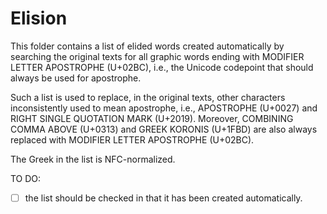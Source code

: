 # Elision

This folder contains a list of elided words created automatically by searching
the original texts for all graphic words ending with MODIFIER LETTER
APOSTROPHE (U+02BC), i.e., the Unicode codepoint that should always be used
for apostrophe.

Such a list is used to replace, in the original texts, other characters
inconsistently used to mean apostrophe, i.e., APOSTROPHE (U+0027) and RIGHT
SINGLE QUOTATION MARK (U+2019). Moreover, COMBINING COMMA ABOVE (U+0313) 
and GREEK KORONIS (U+1FBD) are also
always replaced with MODIFIER LETTER APOSTROPHE (U+02BC).

The Greek in the list is NFC-normalized.

TO DO:
- [ ] the list should be checked in that it has been created automatically.
